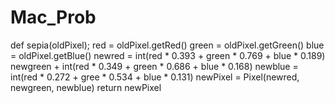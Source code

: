 # Mac_Prob
def sepia(oldPixel); red = oldPixel.getRed() green = oldPixel.getGreen() blue = oldPixel.getBlue() newred = int(red * 0.393 + green * 0.769 + blue  * 0.189) newgreen + int(red * 0.349 + green * 0.686 + blue * 0.168) newblue = int(red * 0.272 + gree * 0.534 + blue * 0.131) newPixel = Pixel(newred, newgreen, newblue) return newPixel
